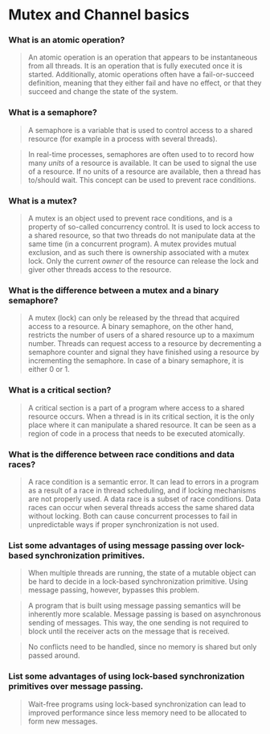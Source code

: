 # Mutex and Channel basics

### What is an atomic operation?
> An atomic operation is an operation that appears to be instantaneous from all threads. It is an operation that is fully executed once it is started. Additionally, atomic operations often have a fail-or-succeed definition, meaning that they either fail and have no effect, or that they succeed and change the state of the system.

### What is a semaphore?
> A semaphore is a variable that is used to control access to a shared resource (for example in a process with several threads).

> In real-time processes, semaphores are often used to to record how many *units* of a resource is available. It can be used to signal the use of a resource. If no units of a resource are available, then a thread has to/should wait. This concept can be used to prevent race conditions.

### What is a mutex?
> A mutex is an object used to prevent race conditions, and is a property of so-called concurrency control. It is used to lock access to a shared resource, so that two threads do not manipulate data at the same time (in a concurrent program). A mutex provides mutual exclusion, and as such there is ownership associated with a mutex lock. Only the current *owner* of the resource can release the lock and giver other threads access to the resource.

### What is the difference between a mutex and a binary semaphore?
> A mutex (lock) can only be released by the thread that acquired access to a resource. A binary semaphore, on the other hand, restricts the number of users of a shared resource up to a maximum number. Threads can request access to a resource by decrementing a semaphore counter and signal they have finished using a resource by incrementing the semaphore. In case of a binary semaphore, it is either 0 or 1.

### What is a critical section?
> A critical section is a part of a program where access to a shared resource occurs. When a thread is in its critical section, it is the only place where it can manipulate a shared resource.
It can be seen as a region of code in a process that needs to be executed atomically.

### What is the difference between race conditions and data races?
 > A race condition is a semantic error. It can lead to errors in a program as a result of a race in thread scheduling, and if locking mechanisms are not properly used. A data race is a subset of race conditions. Data races can occur when several threads access the same shared data without locking. Both can cause concurrent processes to fail in unpredictable ways if proper synchronization is not used.

### List some advantages of using message passing over lock-based synchronization primitives.
> When multiple threads are running, the state of a mutable object can be hard to decide in a lock-based synchronization primitive. Using message passing, however, bypasses this problem.

> A program that is built using message passing semantics will be inherently more scalable. Message passing is based on asynchronous sending of messages. This way, the one sending is not required to block until the receiver acts on the message that is received.

> No conflicts need to be handled, since no memory is shared but only passed around.

### List some advantages of using lock-based synchronization primitives over message passing.
> Wait-free programs using lock-based synchronization can lead to improved performance since less memory need to be allocated to form new messages. 
